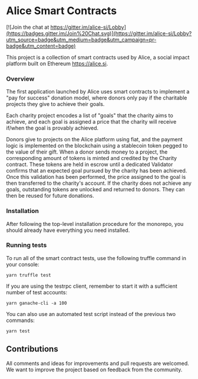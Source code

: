 # Alice Smart Contracts

[![Join the chat at https://gitter.im/alice-si/Lobby](https://badges.gitter.im/Join%20Chat.svg)](https://gitter.im/alice-si/Lobby?utm_source=badge&utm_medium=badge&utm_campaign=pr-badge&utm_content=badge)

This project is a collection of smart contracts used by Alice, a social impact platform built on Ethereum <https://alice.si>.

### Overview

The first application launched by Alice uses smart contracts to implement a "pay for success" donation model, where donors only pay if the charitable projects they give to achieve their goals.

Each charity project encodes a list of "goals" that the charity aims to achieve, and each goal is assigned a price that the charity will receive if/when the goal is provably achieved.

Donors give to projects on the Alice platform using fiat, and the payment logic is implemented on the blockchain using a stablecoin token pegged to the value of their gift. When a donor sends money to a project, the corresponding amount of tokens is minted and credited by the Charity contract.  These tokens are held in escrow until a dedicated Validator confirms that an expected goal pursued by the charity has been achieved. Once this validation has been performed, the price assigned to the goal is then transferred to the charity's account. If the charity does not achieve any goals, outstanding tokens are unlocked and returned to donors. They can then be reused for future donations.

### Installation

After following the top-level installation procedure for the monorepo, you
should already have everything you need installed.

### Running tests

To run all of the smart contract tests, use the following truffle command in your console:

    yarn truffle test

If you are using the testrpc client, remember to start it with a sufficient number of test accounts:

    yarn ganache-cli -a 100

You can also use an automated test script instead of the previous two commands:

    yarn test

## Contributions

All comments and ideas for improvements and pull requests are welcomed. We want to improve the project based on feedback from the community.
